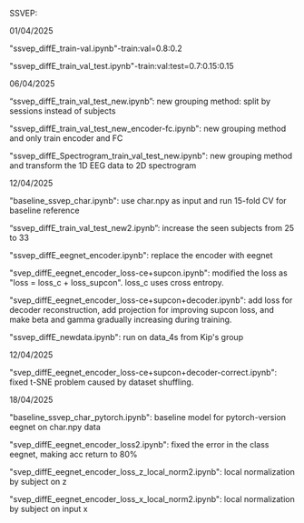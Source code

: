SSVEP:

01/04/2025

"ssvep_diffE_train-val.ipynb"-train:val=0.8:0.2

"ssvep_diffE_train_val_test.ipynb"-train:val:test=0.7:0.15:0.15

06/04/2025

“ssvep_diffE_train_val_test_new.ipynb”: new grouping method: split by sessions instead of subjects

"ssvep_diffE_train_val_test_new_encoder-fc.ipynb": new grouping method and only train encoder and FC

"ssvep_diffE_Spectrogram_train_val_test_new.ipynb": new grouping method and transform the 1D EEG data to 2D spectrogram

12/04/2025

"baseline_ssvep_char.ipynb": use char.npy as input and run 15-fold CV for baseline reference

“ssvep_diffE_train_val_test_new2.ipynb”: increase the seen subjects from 25 to 33

"ssvep_diffE_eegnet_encoder.ipynb": replace the encoder with eegnet

"svep_diffE_eegnet_encoder_loss-ce+supcon.ipynb": modified the loss as "loss = loss_c + loss_supcon". loss_c uses cross entropy.

"svep_diffE_eegnet_encoder_loss-ce+supcon+decoder.ipynb": add loss for decoder reconstruction, add projection for improving supcon loss, and make  beta and gamma gradually increasing during training.

"ssvep_diffE_newdata.ipynb": run on data_4s from Kip's group

12/04/2025

"svep_diffE_eegnet_encoder_loss-ce+supcon+decoder-correct.ipynb": fixed t-SNE problem caused by dataset shuffling.

18/04/2025

"baseline_ssvep_char_pytorch.ipynb": baseline model for pytorch-version eegnet on char.npy data

"svep_diffE_eegnet_encoder_loss2.ipynb": fixed the error in the class eegnet, making acc return to 80%

"svep_diffE_eegnet_encoder_loss_z_local_norm2.ipynb": local normalization by subject on z

"svep_diffE_eegnet_encoder_loss_x_local_norm2.ipynb": local normalization by subject on input x
